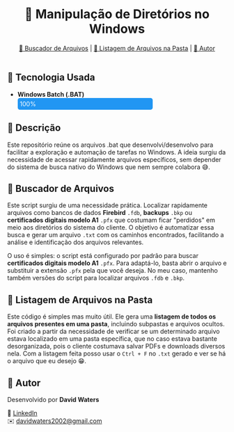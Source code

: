 <h1 align="center">📂 Manipulação de Diretórios no Windows</h1>

<!-- Sumário -->
<div align="center">
  <a href="#arquivo1">📄 Buscador de Arquivos</a> |
  <a href="#arquivo2">📄 Listagem de Arquivos na Pasta</a> |
  <a href="#autor">👤 Autor</a>
</div>

<br />

<!-- Tecnologias -->
<h2>🚀 Tecnologia Usada</h2>

<ul>
  <li><b>Windows Batch (.BAT)</b>
    <div style="background-color:#e0e0e0; border-radius:5px; width:300px;">
      <div style="width:100%; background-color:#2196f3; padding:5px; color:white; border-radius:5px;">100%</div>
    </div>
  </li>
</ul>

<!-- Descrição -->
<h2>📝 Descrição</h2>
<p>
    Este repositório reúne os arquivos .bat que desenvolvi/desenvolvo para facilitar a exploração e automação de tarefas no Windows. A ideia surgiu da necessidade de acessar rapidamente arquivos específicos, sem depender do sistema de busca nativo do Windows que nem sempre colabora 😅.
</p>

<!-- Arquivo 1 -->
<h2 id="arquivo1">📄 Buscador de Arquivos</h2>
<p>
  Este script surgiu de uma necessidade prática. Localizar rapidamente arquivos como bancos de dados 
  <strong>Firebird</strong> <code>.fdb</code>, <strong>backups</strong> <code>.bkp</code> ou 
  <strong>certificados digitais modelo A1</strong> <code>.pfx</code> que costumam ficar "perdidos" 
  em meio aos diretórios do sistema do cliente. O objetivo é automatizar essa busca e gerar um arquivo 
  <code>.txt</code> com os caminhos encontrados, facilitando a análise e identificação dos arquivos relevantes.
</p>

<p>
  O uso é simples: o script está configurado por padrão para buscar 
  <strong>certificados digitais modelo A1</strong> <code>.pfx</code>. Para adaptá-lo, 
  basta abrir o arquivo e substituir a extensão <code>.pfx</code> pela que você deseja. 
  No meu caso, mantenho também versões do script para localizar arquivos <code>.fdb</code> e <code>.bkp</code>.
</p>


<!-- Arquivo 2 -->
<h2 id="arquivo2">📄 Listagem de Arquivos na Pasta</h2>
<p>
  Este código é simples mas muito útil. Ele gera uma <b>listagem de todos os arquivos presentes em uma pasta</b>, incluindo subpastas e arquivos ocultos. 
  Foi criado a partir da necessidade de verificar se um determinado arquivo estava localizado em uma pasta específica, que no caso estava bastante desorganizada, pois o cliente costumava salvar PDFs e downloads diversos nela.
  Com a listagem feita posso usar o <code>Ctrl + F</code> no <code>.txt</code> gerado e ver se há o arquivo que eu desejo 😁.
</p>

<!-- Eu -->
<h2 id="autor">👤 Autor</h2>
<p>
  Desenvolvido por <strong>David Waters</strong> <br/>
<p>
  🔗 <a href="https://www.linkedin.com/in/davidwatersrodrigues">LinkedIn</a><br/>
  ✉️ <a href="mailto:davidwaters2002@gmail.com">davidwaters2002@gmail.com</a>
</p>

</p>

